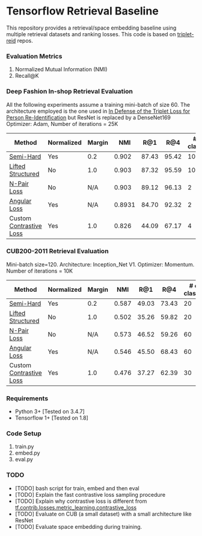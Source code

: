 # Tensorflow Retrieval Baseline
This repository provides a retrieval/space embedding baseline using multiple retrieval datasets and ranking losses. This code is based on  [triplet-reid](https://github.com/VisualComputingInstitute/triplet-reid) repos.

### Evaluation Metrics
1. Normalized Mutual Information (NMI)
2. Recall@K

### Deep Fashion In-shop Retrieval Evaluation
All the following experiments assume a training mini-batch of size 60. The architecture employed is the one used in [In Defense of the Triplet Loss for Person Re-Identification](https://arxiv.org/abs/1703.07737) but ResNet is replaced by a DenseNet169
Optimizer: Adam, Number of iterations = 25K

| Method    | Normalized | Margin | NMI   | R@1   | R@4   | # of classes | #samples per class |
|-----------|------------|--------|-------|-------|-------|--------------|--------------------|
| [Semi-Hard](https://www.tensorflow.org/api_docs/python/tf/contrib/losses/metric_learning/triplet_semihard_loss) | Yes | 0.2    | 0.902 | 87.43 | 95.42 | 10| 6|
| [Lifted Structured](https://www.tensorflow.org/api_docs/python/tf/contrib/losses/metric_learning/lifted_struct_loss) | No | 1.0    | 0.903 | 87.32 | 95.59 | 10| 6|
| [N-Pair Loss](https://www.tensorflow.org/api_docs/python/tf/contrib/losses/metric_learning/npairs_loss) | No | N/A    | 0.903 | 89.12 | 96.13 | 2| 30|
| [Angular Loss](https://github.com/geonm/tf_angular_loss) | Yes | N/A  | 0.8931 |  84.70 | 92.32 | 2| 30|
| Custom [Contrastive Loss](https://www.tensorflow.org/api_docs/python/tf/contrib/losses/metric_learning/contrastive_loss) | Yes | 1.0  | 0.826 |  44.09 | 67.17 | 4| 15|

### CUB200-2011 Retrieval Evaluation
Mini-batch size=120. Architecture: Inception_Net V1.
Optimizer: Momentum. Number of iterations = 10K

| Method    | Normalized | Margin | NMI   | R@1   | R@4   | # of classes | #samples per class |
|-----------|------------|--------|-------|-------|-------|--------------|--------------------|
| [Semi-Hard](https://www.tensorflow.org/api_docs/python/tf/contrib/losses/metric_learning/triplet_semihard_loss) | Yes | 0.2    | 0.587 | 49.03 | 73.43 | 20| 6|
| [Lifted Structured](https://www.tensorflow.org/api_docs/python/tf/contrib/losses/metric_learning/lifted_struct_loss) | No | 1.0    | 0.502 | 35.26 | 59.82 | 20| 6|
| [N-Pair Loss](https://www.tensorflow.org/api_docs/python/tf/contrib/losses/metric_learning/npairs_loss) | No | N/A    | 0.573 | 46.52 | 59.26 | 60| 2|
| [Angular Loss](https://github.com/geonm/tf_angular_loss) | Yes | N/A    | 0.546 | 45.50 | 68.43 | 60 | 2|
| Custom [Contrastive Loss](https://www.tensorflow.org/api_docs/python/tf/contrib/losses/metric_learning/contrastive_loss) | Yes | 1.0    | 0.476 | 37.27 | 62.39 | 30| 4|

### Requirements
* Python 3+ [Tested on 3.4.7]
* Tensorflow 1+ [Tested on 1.8]

### Code Setup
1. train.py
2. embed.py
3. eval.py

### TODO
* [TODO] bash script for train, embed and then eval
* [TODO] Explain the fast contrastive loss sampling procedure
* [TODO] Explain why contrastive loss is different from [tf.contrib.losses.metric_learning.contrastive\_loss](https://www.tensorflow.org/api_docs/python/tf/contrib/losses/metric_learning/contrastive_loss)
* [TODO] Evaluate on CUB (a small dataset) with a small architecture like ResNet
* [TODO] Evaluate space embedding during training.
